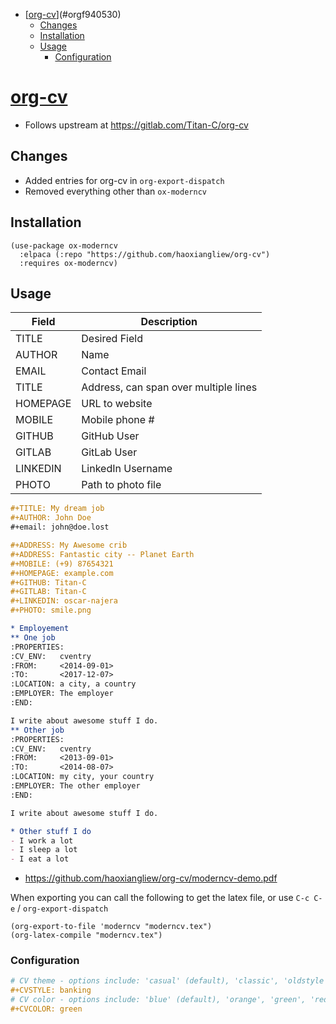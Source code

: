 - [[org-cv](https://github.com/haoxiangliew/org-cv)](#orgf940530)
  - [Changes](#org8290de5)
  - [Installation](#orgc0eded0)
  - [Usage](#org825c929)
    - [Configuration](#org91ec977)



<a id="orgf940530"></a>

# [org-cv](https://github.com/haoxiangliew/org-cv)

-   Follows upstream at <https://gitlab.com/Titan-C/org-cv>


<a id="org8290de5"></a>

## Changes

-   Added entries for org-cv in `org-export-dispatch`
-   Removed everything other than `ox-moderncv`


<a id="orgc0eded0"></a>

## Installation

```emacs-lisp
(use-package ox-moderncv
  :elpaca (:repo "https://github.com/haoxiangliew/org-cv")
  :requires ox-moderncv)
```


<a id="org825c929"></a>

## Usage

| Field    | Description                           |
|-------- |------------------------------------- |
| TITLE    | Desired Field                         |
| AUTHOR   | Name                                  |
| EMAIL    | Contact Email                         |
| TITLE    | Address, can span over multiple lines |
| HOMEPAGE | URL to website                        |
| MOBILE   | Mobile phone #                        |
| GITHUB   | GitHub User                           |
| GITLAB   | GitLab User                           |
| LINKEDIN | LinkedIn Username                     |
| PHOTO    | Path to photo file                    |

```org
#+TITLE: My dream job
#+AUTHOR: John Doe
#+email: john@doe.lost

#+ADDRESS: My Awesome crib
#+ADDRESS: Fantastic city -- Planet Earth
#+MOBILE: (+9) 87654321
#+HOMEPAGE: example.com
#+GITHUB: Titan-C
#+GITLAB: Titan-C
#+LINKEDIN: oscar-najera
#+PHOTO: smile.png

* Employement
** One job
:PROPERTIES:
:CV_ENV:   cventry
:FROM:     <2014-09-01>
:TO:       <2017-12-07>
:LOCATION: a city, a country
:EMPLOYER: The employer
:END:

I write about awesome stuff I do.
** Other job
:PROPERTIES:
:CV_ENV:   cventry
:FROM:     <2013-09-01>
:TO:       <2014-08-07>
:LOCATION: my city, your country
:EMPLOYER: The other employer
:END:

I write about awesome stuff I do.

* Other stuff I do
- I work a lot
- I sleep a lot
- I eat a lot
```

-   <https://github.com/haoxiangliew/org-cv/moderncv-demo.pdf>

When exporting you can call the following to get the latex file, or use `C-c C-e` / `org-export-dispatch`

```emacs-lisp
(org-export-to-file 'moderncv "moderncv.tex")
(org-latex-compile "moderncv.tex")
```


<a id="org91ec977"></a>

### Configuration

```org
# CV theme - options include: 'casual' (default), 'classic', 'oldstyle' and 'banking'
#+CVSTYLE: banking
# CV color - options include: 'blue' (default), 'orange', 'green', 'red', 'purple', 'grey' and 'black'
#+CVCOLOR: green
```